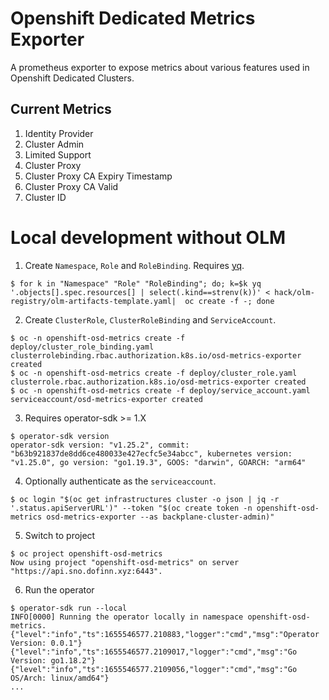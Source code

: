# Openshift Dedicated Metrics Exporter

A prometheus exporter to expose metrics about various features used in Openshift Dedicated Clusters.

## Current Metrics

1. Identity Provider
2. Cluster Admin
3. Limited Support
4. Cluster Proxy
5. Cluster Proxy CA Expiry Timestamp
6. Cluster Proxy CA Valid
7. Cluster ID

# Local development without OLM

1. Create `Namespace`, `Role` and `RoleBinding`. Requires [yq](https://github.com/mikefarah/yq).

```
$ for k in "Namespace" "Role" "RoleBinding"; do; k=$k yq '.objects[].spec.resources[] | select(.kind==strenv(k))' < hack/olm-registry/olm-artifacts-template.yaml|  oc create -f -; done
```

2. Create `ClusterRole`, `ClusterRoleBinding` and `ServiceAccount`. 

```
$ oc -n openshift-osd-metrics create -f deploy/cluster_role_binding.yaml
clusterrolebinding.rbac.authorization.k8s.io/osd-metrics-exporter created
$ oc -n openshift-osd-metrics create -f deploy/cluster_role.yaml
clusterrole.rbac.authorization.k8s.io/osd-metrics-exporter created
$ oc -n openshift-osd-metrics create -f deploy/service_account.yaml
serviceaccount/osd-metrics-exporter created
```

3. Requires operator-sdk >= 1.X

```
$ operator-sdk version
operator-sdk version: "v1.25.2", commit: "b63b921837de8dd6ce480033e427ecfc5e34abcc", kubernetes version: "v1.25.0", go version: "go1.19.3", GOOS: "darwin", GOARCH: "arm64"
```

4. Optionally authenticate as the `serviceaccount`.

```
$ oc login "$(oc get infrastructures cluster -o json | jq -r '.status.apiServerURL')" --token "$(oc create token -n openshift-osd-metrics osd-metrics-exporter --as backplane-cluster-admin)"
```

5. Switch to project

```
$ oc project openshift-osd-metrics
Now using project "openshift-osd-metrics" on server "https://api.sno.dofinn.xyz:6443".
```

6. Run the operator

```
$ operator-sdk run --local
INFO[0000] Running the operator locally in namespace openshift-osd-metrics.
{"level":"info","ts":1655546577.210883,"logger":"cmd","msg":"Operator Version: 0.0.1"}
{"level":"info","ts":1655546577.2109017,"logger":"cmd","msg":"Go Version: go1.18.2"}
{"level":"info","ts":1655546577.2109056,"logger":"cmd","msg":"Go OS/Arch: linux/amd64"}
...
```
